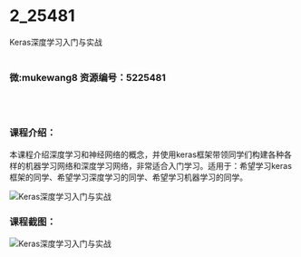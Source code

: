 # 2_25481
Keras深度学习入门与实战
<br/></br>
<h3>微:mukewang8 资源编号：5225481</h3>
<br/></br>
<h3>课程介绍：</h3>
<p>本课程介绍深度学习和神经网络的概念，并使用keras框架带领同学们构建各种各样的机器学习网络和深度学习网络，非常适合入门学习。适用于：希望学习keras框架的同学、希望学习深度学习的同学、希望学习机器学习的同学。</p>
<p><img src="https://www.ko996.com/wp-content/uploads/img/2022/07/1-105-300x141.png" alt="Keras深度学习入门与实战"></p>
<div class="info-desc">
<h3>课程截图：</h3>
<p><img src="https://www.ko996.com/wp-content/uploads/img/2022/07/2-106.png" alt="Keras深度学习入门与实战"></p>


			
</div>
